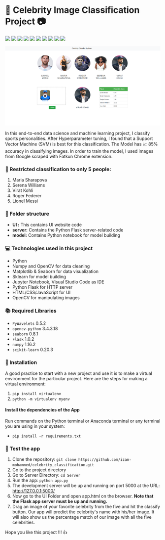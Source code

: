 # :star2: Celebrity Image Classification Project :camera:

<p>
<img src="https://img.shields.io/badge/pandas-%23150458.svg?logo=pandas&logoColor=white"/>
  <img src="https://img.shields.io/badge/JavaScript-F7DF1E?logo=javascript&logoColor=white" />
<img src="https://img.shields.io/badge/Flask-000000?logo=flask&logoColor=white" />
<img src="https://img.shields.io/badge/Python-239120?logo=python&logoColor=white" />
  <img src="https://img.shields.io/badge/css3-1572B6?logo=css3&logoColor=white" />
<img src="https://img.shields.io/badge/numpy-%23013243.svg?logo=numpy&logoColor=white"/>
<img src="https://img.shields.io/badge/GIT-E44C30?logo=git&logoColor=white" />
<img src="https://img.shields.io/badge/prettier-1A2C34?logo=prettier&logoColor=white" />
<img src="https://img.shields.io/badge/GitHub_Actions-563D7C?logo=github-actions&logoColor=white"/>
<img src="https://img.shields.io/badge/html5-E34F26?logo=html5&logoColor=white" />
</p>

![](https://github.com/izam-mohammed/Celebrity-Classification/blob/main/project_UI.png?raw=true)

In this end-to-end data science and machine learning project, I classify sports personalities. After Hyperparameter tuning, I found that a Support Vector Machine (SVM) is best for this classification. The Model has :chart_with_upwards_trend: 85% accuracy in classifying images. In order to train the model, I used images from Google scraped with Fatkun Chrome extension.

### :busts_in_silhouette: Restricted classification to only 5 people:
1) Maria Sharapova
2) Serena Williams
3) Virat Kohli
4) Roger Federer
5) Lionel Messi

### :file_folder: Folder structure
* **UI :** This contains UI website code
* **server:** Contains the Python Flask server-related code
* **model:** Contains Python notebook for model building

### :computer: Technologies used in this project
* Python
* Numpy and OpenCV for data cleaning
* Matplotlib & Seaborn for data visualization
* Sklearn for model building
* Jupyter Notebook, Visual Studio Code as IDE
* Python Flask for HTTP server
* HTML/CSS/JavaScript for UI
* OpenCV for manipulating images

### :books: Required Libraries
* `PyWavelets` 0.5.2
* `opencv-python` 3.4.3.18
* `seaborn` 0.8.1
* `Flask` 1.0.2
* `numpy` 1.16.2
* `scikit-learn` 0.20.3

### :wrench: Installation
A good practice to start with a new project and use it is to make a virtual environment for the particular project. Here are the steps for making a virtual environment:
1. `pip install virtualenv`
2. `python -m virtualenv myenv`

#### Install the dependencies of the App
Run commands on the Python terminal or Anaconda terminal or any terminal you are using in your system:
* `pip install -r requirements.txt`

### :rocket: Test the app
1. Clone the repository: `git clone https://github.com/izam-mohammed/celebrity_classification.git`
2. Go to the project directory
3. Go to Server Directory: `cd Server`
4. Run the app: `python app.py`
5. The development server will be up and running on port 5000 at the URL: http://127.0.0.1:5000/
6. Now go to the UI Folder and open app.html on the browser. <b>Note that the Flask app server must be up and running.</b>
7. Drag an image of your favorite celebrity from the five and hit the classify button. Our app will predict the celebrity's name with his/her image. It will also show us the percentage match of our image with all the five celebrities.

Hope you like this project !!! :thumbsup:
